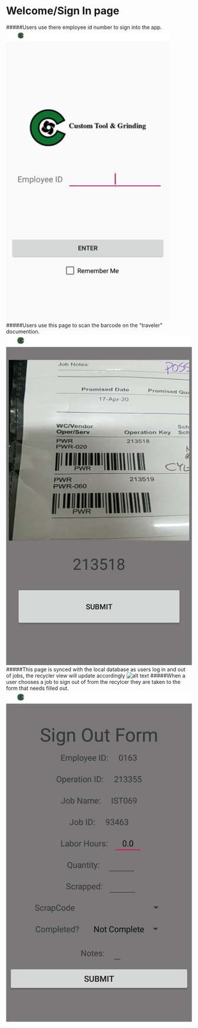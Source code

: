 # Welcome/Sign In page 

#####Users use there employee id number to sign into the app.
![alt text](res/WelcomePage.png)
#####Users use this page to scan the barcode on the "traveler" documention.
![alt text](res/BarcodeScanner.jpg)
#####This page is synced with the local database as users log in and out of jobs, the recycler view will update accordingly
![alt text](SignOutRecycler.jpg)
#####When a user chooses a job to sign out of from the recylcer they are taken to the form that needs filled out. 
![alt text](res/SignOutForm.jpg)

